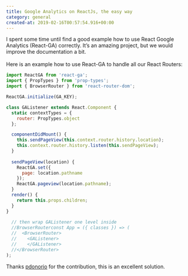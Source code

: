 ```yaml
---
title: Google Analytics on ReactJs, the easy way
category: general
created-at: 2019-02-16T00:57:54.916+00:00
---
```


I spent some time until find a good example how to use React Google Analytics (React-GA) correctly.
It’s an amazing project, but we would improve the documentation a bit.
<br/><br/>
Here is an example how to use React-GA to handle all our React Routers:

```js
import ReactGA from 'react-ga';
import { PropTypes } from 'prop-types';
import { BrowserRouter } from 'react-router-dom';

ReactGA.initialize(GA_KEY);

class GAListener extends React.Component {
  static contextTypes = {
    router: PropTypes.object
  };

  componentDidMount() {
    this.sendPageView(this.context.router.history.location);
    this.context.router.history.listen(this.sendPageView);
  }
  
  sendPageView(location) {
    ReactGA.set({
      page: location.pathname
    });
    ReactGA.pageview(location.pathname);
  }
  render() {
    return this.props.children;
  }
}
  
  // then wrap GAListener one level inside
  //BrowserRouterconst App = ({ classes }) => (
  //  <BrowserRouter>
  //    <GAListener>
  //    </GAListener>
  //</BrowserRouter>
);
```

Thanks [pdonorio](https://github.com/pdonorio) for the contribution, this is an excellent solution.
